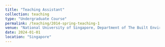 ```yaml
---
title: "Teaching Assistant"
collection: teaching
type: "Undergraduate Course"
permalink: /teaching/2014-spring-teaching-1
venue: "National University of Singapore, Department of The Built Environment"
date: 2024-01-01
location: "Singapore"
---
```




